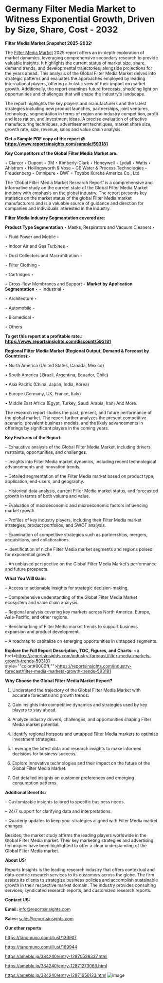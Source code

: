 # Germany Filter Media Market to Witness Exponential Growth, Driven by Size, Share, Cost - 2032

<strong>Filter Media Market Snapshot 2025-2032:</strong>

The <a href=https://www.reportsinsights.com/sample/593181>Filter Media Market</a> 2025 report offers an in-depth exploration of market dynamics, leveraging comprehensive secondary research to provide valuable insights. It highlights the current status of market size, share, demand trends, and developmental trajectories, alongside projections for the years ahead. This analysis of the Global Filter Media Market delves into strategic patterns and evaluates the approaches employed by leading international players, offering a holistic view of their impact on market growth. Additionally, the report examines future forecasts, shedding light on opportunities and challenges that will shape the industry's landscape.

The report highlights the key players and manufacturers and the latest strategies including new product launches, partnerships, joint ventures, technology, segmentation in terms of region and industry competition, profit and loss ration, and investment ideas. A precise evaluation of effective manufacturing techniques, advertisement techniques, market share size, growth rate, size, revenue, sales and value chain analysis.

<strong>Get a Sample PDF copy of the report @ <a href=https://www.reportsinsights.com/sample/593181 style=color:#0000ff;>https://www.reportsinsights.com/sample/593181</a></strong>

<strong>Key Competitors of the Global Filter Media Market are:</strong>

‣ Clarcor
‣ Dupont
‣ 3M
‣ Kimberly-Clark
‣ Honeywell
‣ Lydall
‣ Watts
‣ Ahlstrom
‣ Hollingsworth & Vose
‣ GE Water & Process Technologies
‣ Freudenberg
‣ Omnipure
‣ BWF
‣ Toyobo Kureha America Co., Ltd.

The ‘Global Filter Media Market Research Report’ is a comprehensive and informative study on the current state of the Global Filter Media Market industry with emphasis on the global industry. The report presents key statistics on the market status of the global Filter Media market manufacturers and is a valuable source of guidance and direction for companies and individuals interested in the industry.

<strong>Filter Media Industry Segmentation covered are:</strong>

<strong>Product Type Segmentation</strong>
‣
Masks, Respirators and Vacuum Cleaners
‣ 

‣ Fluid Power and Mobile
‣ 

‣ Indoor Air and Gas Turbines
‣ 

‣ Dust Collectors and Macrofiltration
‣ 

‣ Filter Clothing
‣ 

‣ Cartridges
‣ 

‣ Cross-flow Membranes and Support
‣ 
<strong>Market by Application Segmentation</strong>
‣
‣  Industrial
‣ 

‣ Architecture
‣ 

‣ Automobile
‣ 

‣ Biomedical
‣ 

‣ Others

<strong>To get this report at a profitable rate.: <a href=https://www.reportsinsights.com/discount/593181 style=color:#0000ff;>https://www.reportsinsights.com/discount/593181</a></strong>

<strong>Regional Filter Media Market (Regional Output, Demand &amp; Forecast by Countries):-</strong>

• North America (United States, Canada, Mexico)

• South America ( Brazil, Argentina, Ecuador, Chile)

• Asia Pacific (China, Japan, India, Korea)

• Europe (Germany, UK, France, Italy)

• Middle East Africa (Egypt, Turkey, Saudi Arabia, Iran) And More.

The research report studies the past, present, and future performance of the global market. The report further analyzes the present competitive scenario, prevalent business models, and the likely advancements in offerings by significant players in the coming years.

<strong>Key Features of the Report:</strong>

– Exhaustive analysis of the Global Filter Media Market, including drivers, restraints, opportunities, and challenges.

– Insights into Filter Media market dynamics, including recent technological advancements and innovation trends.

– Detailed segmentation of the Filter Media market based on product type, application, end-users, and geography.

– Historical data analysis, current Filter Media market status, and forecasted growth in terms of both volume and value.

– Evaluation of macroeconomic and microeconomic factors influencing market growth.

– Profiles of key industry players, including their Filter Media market strategies, product portfolios, and SWOT analysis.

– Examination of competitive strategies such as partnerships, mergers, acquisitions, and collaborations.

– Identification of niche Filter Media market segments and regions poised for exponential growth.

– An unbiased perspective on the Global Filter Media Market’s performance and future prospects.

<strong>What You Will Gain:</strong>

– Access to actionable insights for strategic decision-making.

– Comprehensive understanding of the Global Filter Media Market ecosystem and value chain analysis.

– Regional analysis covering key markets across North America, Europe, Asia-Pacific, and other regions.

– Benchmarking of Filter Media market trends to support business expansion and product development.

– A roadmap to capitalize on emerging opportunities in untapped segments.

<strong>Explore the Full Report Description, TOC, Figures, and Charts:</strong>
<a href=https://reportsinsights.com/industry-forecast/filter-media-markets-growth-trends-593181 style=""color:#0000ff;"">https://reportsinsights.com/industry-forecast/filter-media-markets-growth-trends-593181</a>

<strong>Why Choose the Global Filter Media Market Report?</strong>

1. Understand the trajectory of the Global Filter Media Market with accurate forecasts and growth trends.

2. Gain insights into competitive dynamics and strategies used by key players to stay ahead.

3. Analyze industry drivers, challenges, and opportunities shaping Filter Media market potential.

4. Identify regional hotspots and untapped Filter Media markets to optimize investment strategies.

5. Leverage the latest data and research insights to make informed decisions for business success.

6. Explore innovative technologies and their impact on the future of the Global Filter Media Market.

7. Get detailed insights on customer preferences and emerging consumption patterns.

<strong>Additional Benefits:</strong>

– Customizable insights tailored to specific business needs.

– 24/7 support for clarifying data and interpretations.

– Quarterly updates to keep your strategies aligned with Filter Media market changes.

Besides, the market study affirms the leading players worldwide in the Global Filter Media market. Their key marketing strategies and advertising techniques have been highlighted to offer a clear understanding of the Global Filter Media market.

<strong><strong>About US</strong>:</strong>

Reports Insights is the leading research industry that offers contextual and data-centric research services to its customers across the globe. The firm assists its clients to strategize business policies and accomplish sustainable growth in their respective market domain. The industry provides consulting services, syndicated research reports, and customized research reports.

<strong>Contact US:</strong>

<p class=><b>Email:</b> <a href=mailto:info@reportsinsights.com>info@reportsinsights.com</a></p>
<p class=><b>Sales:</b> <a href=mailto:sales@reportsinsights.com>sales@reportsinsights.com</a></p>

<strong>Our other reports</strong>

<a href=https://tanomuno.com/illust/136907>https://tanomuno.com/illust/136907</a>

<a href=https://tanomuno.com/illust/169944>https://tanomuno.com/illust/169944</a>

<a href=https://ameblo.jp/384240/entry-12870538337.html>https://ameblo.jp/384240/entry-12870538337.html</a>

<a href=https://ameblo.jp/384240/entry-12871273066.html>https://ameblo.jp/384240/entry-12871273066.html</a>

<a href=https://ameblo.jp/384240/entry-12871650123.html>https://ameblo.jp/384240/entry-12871650123.html</a>
![image](https://github.com/user-attachments/assets/93ce4450-0701-4cf0-99d1-609eefe43c82)
